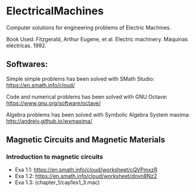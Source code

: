 # ElectricalMachines
Computer solutions for engineering problems of Electric Machines.

Book Used: Fitzgerald, Arthur Eugene, et al. Electric machinery. Máquinas eléctricas. 1992.

## Softwares:
Simple simple problems has been solved with SMath Studio: https://en.smath.info/cloud/

Code and numerical problems has been solved with GNU Octave: https://www.gnu.org/software/octave/

Algebra problems has been solved with Symbolic Algebra System maxima: http://andrejv.github.io/wxmaxima/

## Magnetic Circuits and Magnetic Materials
### Introduction to magnetic circuits

* Exa 1.1: https://en.smath.info/cloud/worksheet/cQVPmxzR
* Exa 1.2: https://en.smath.info/cloud/worksheet/dovn8Nz2
* Exa 1.3: (chapter_1/cap1ex1_3.mac)

